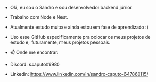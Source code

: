 

- Olá, eu sou o Sandro e sou desenvolvedor backend júnior. 
- Trabalho com Node e Nest. 
- Atualmente estudo muito e ainda estou em fase de aprendizado :)
- Uso esse GitHub especificamente pra colocar os meus projetos de estudo e, futuramente, meus projetos pessoais.



- 📫 Onde me encontrar:
- Discord: scaputo#6980
- Linkedin: https://www.linkedin.com/in/sandro-caputo-647860115/

<!---
SCAPUTO88/SCAPUTO88 is a ✨ special ✨ repository because its `README.md` (this file) appears on your GitHub profile.
You can click the Preview link to take a look at your changes.
--->
